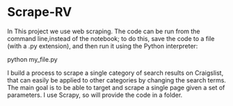 # Scrape-RV

In This project we  use web scraping. The code can be run from the command line,instead of the notebook;
to do this, save the code to a file (with a .py extension), and then run it using the Python interpreter:

python my_file.py

I build a process to scrape a single category of search results on Craigslist, that can easily be applied to other categories by changing the search terms. The main goal is to be able to target and scrape a single page given a set of parameters.
I use Scrapy, so will provide the code in a folder.
